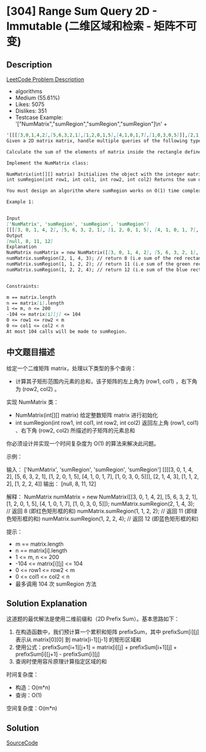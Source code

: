 # [304] Range Sum Query 2D - Immutable (二维区域和检索 - 矩阵不可变)

## Description

[LeetCode Problem Description](https://leetcode.com/problems/range-sum-query-2d-immutable/description/)

* algorithms
* Medium (55.61%)
* Likes:    5075
* Dislikes: 351
* Testcase Example:  '["NumMatrix","sumRegion","sumRegion","sumRegion"]\n' +

```md
'[[[[3,0,1,4,2],[5,6,3,2,1],[1,2,0,1,5],[4,1,0,1,7],[1,0,3,0,5]]],[2,1,4,3],[1,1,2,2],[1,2,2,4]]'
Given a 2D matrix matrix, handle multiple queries of the following type:

Calculate the sum of the elements of matrix inside the rectangle defined by its upper left corner (row1, col1) and lower right corner (row2, col2).

Implement the NumMatrix class:

NumMatrix(int[][] matrix) Initializes the object with the integer matrix matrix.
int sumRegion(int row1, int col1, int row2, int col2) Returns the sum of the elements of matrix inside the rectangle defined by its upper left corner (row1, col1) and lower right corner (row2, col2).

You must design an algorithm where sumRegion works on O(1) time complexity.

Example 1:


Input
['NumMatrix', 'sumRegion', 'sumRegion', 'sumRegion']
[[[[3, 0, 1, 4, 2], [5, 6, 3, 2, 1], [1, 2, 0, 1, 5], [4, 1, 0, 1, 7], [1, 0, 3, 0, 5]]], [2, 1, 4, 3], [1, 1, 2, 2], [1, 2, 2, 4]]
Output
[null, 8, 11, 12]
Explanation
NumMatrix numMatrix = new NumMatrix([[3, 0, 1, 4, 2], [5, 6, 3, 2, 1], [1, 2, 0, 1, 5], [4, 1, 0, 1, 7], [1, 0, 3, 0, 5]]);
numMatrix.sumRegion(2, 1, 4, 3); // return 8 (i.e sum of the red rectangle)
numMatrix.sumRegion(1, 1, 2, 2); // return 11 (i.e sum of the green rectangle)
numMatrix.sumRegion(1, 2, 2, 4); // return 12 (i.e sum of the blue rectangle)


Constraints:

m == matrix.length
n == matrix[i].length
1 <= m, n <= 200
-104 <= matrix[i][j] <= 104
0 <= row1 <= row2 < m
0 <= col1 <= col2 < n
At most 104 calls will be made to sumRegion.


```

## 中文题目描述

给定一个二维矩阵 matrix，处理以下类型的多个查询：

- 计算其子矩形范围内元素的总和，该子矩阵的左上角为 (row1, col1) ，右下角为 (row2, col2) 。

实现 NumMatrix 类：

- NumMatrix(int[][] matrix) 给定整数矩阵 matrix 进行初始化
- int sumRegion(int row1, int col1, int row2, int col2) 返回左上角 (row1, col1) 、右下角 (row2, col2) 所描述的子矩阵的元素总和

你必须设计并实现一个时间复杂度为 O(1) 的算法来解决此问题。

示例：

输入：
['NumMatrix', 'sumRegion', 'sumRegion', 'sumRegion']
[[[[3, 0, 1, 4, 2], [5, 6, 3, 2, 1], [1, 2, 0, 1, 5], [4, 1, 0, 1, 7], [1, 0, 3, 0, 5]]], [2, 1, 4, 3], [1, 1, 2, 2], [1, 2, 2, 4]]
输出：
[null, 8, 11, 12]

解释：
NumMatrix numMatrix = new NumMatrix([[3, 0, 1, 4, 2], [5, 6, 3, 2, 1], [1, 2, 0, 1, 5], [4, 1, 0, 1, 7], [1, 0, 3, 0, 5]]);
numMatrix.sumRegion(2, 1, 4, 3); // 返回 8 (即红色矩形框的和)
numMatrix.sumRegion(1, 1, 2, 2); // 返回 11 (即绿色矩形框的和)
numMatrix.sumRegion(1, 2, 2, 4); // 返回 12 (即蓝色矩形框的和)

提示：
- m == matrix.length
- n == matrix[i].length
- 1 <= m, n <= 200
- -104 <= matrix[i][j] <= 104
- 0 <= row1 <= row2 < m
- 0 <= col1 <= col2 < n
- 最多调用 104 次 sumRegion 方法

## Solution Explanation

这道题的最优解法是使用二维前缀和（2D Prefix Sum）。基本思路如下：

1. 在构造函数中，我们预计算一个累积和矩阵 prefixSum，其中 prefixSum[i][j] 表示从 matrix[0][0] 到 matrix[i-1][j-1] 的矩形区域和
2. 使用公式：prefixSum[i+1][j+1] = matrix[i][j] + prefixSum[i+1][j] + prefixSum[i][j+1] - prefixSum[i][j]
3. 查询时使用容斥原理计算指定区域的和

时间复杂度：
- 构造：O(m*n)
- 查询：O(1)

空间复杂度：O(m*n)

## Solution

[SourceCode](./solution.js)
